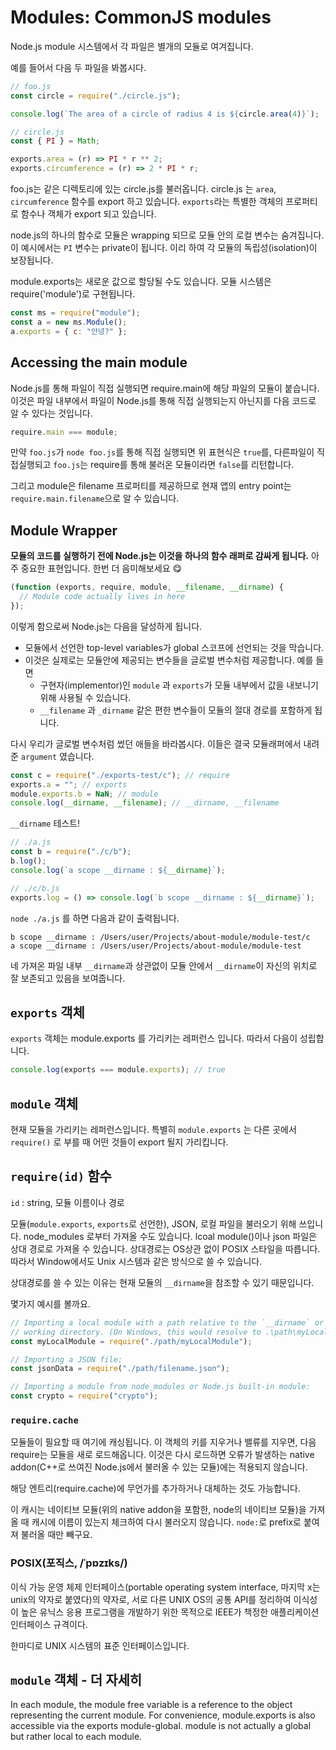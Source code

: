 # Modules: CommonJS modules

Node.js module 시스템에서 각 파일은 별개의 모듈로 여겨집니다.

예를 들어서 다음 두 파일을 봐봅시다.

```js
// foo.js
const circle = require("./circle.js");

console.log(`The area of a circle of radius 4 is ${circle.area(4)}`);

// circle.js
const { PI } = Math;

exports.area = (r) => PI * r ** 2;
exports.circumference = (r) => 2 * PI * r;
```

foo.js는 같은 디렉토리에 있는 circle.js를 불러옵니다.
circle.js 는 `area`, `circumference` 함수를 export 하고 있습니다.
`exports`라는 특별한 객체의 프로퍼티로 함수나 객체가 export 되고 있습니다.

node.js의 하나의 함수로 모듈은 wrapping 되므로 모듈 안의 로컬 변수는 숨겨집니다.
이 예시에서는 `PI` 변수는 private이 됩니다.
이리 하여 각 모듈의 독립성(isolation)이 보장됩니다.

module.exports는 새로운 값으로 할당될 수도 있습니다.
모듈 시스템은 require('module')로 구현됩니다.

```js
const ms = require("module");
const a = new ms.Module();
a.exports = { c: "안녕?" };
```

## Accessing the main module

Node.js를 통해 파일이 직접 실행되면 require.main에 해당 파일의 모듈이 붙습니다. 이것은 파일 내부에서 파일이 Node.js를 통해 직접 실행되는지 아닌지를 다음 코드로 알 수 있다는 것입니다.

```js
require.main === module;
```

만약 `foo.js`가 `node foo.js`를 통해 직접 실행되면 위 표현식은 `true`를, 다른파일이 직접실행되고 `foo.js`는 require를 통해 불러온 모듈이라면 `false`를 리턴합니다.

그리고 module은 filename 프로퍼티를 제공하므로 현재 앱의 entry point는 `require.main.filename`으로 알 수 있습니다.

## Module Wrapper

**모듈의 코드를 실행하기 전에 Node.js는 이것을 하나의 함수 래퍼로 감싸게 됩니다.**
아주 중요한 표현입니다. 한번 더 음미해보세요 😋

```js
(function (exports, require, module, __filename, __dirname) {
  // Module code actually lives in here
});
```

이렇게 함으로써 Node.js는 다음을 달성하게 됩니다.

- 모듈에서 선언한 top-level variables가 global 스코프에 선언되는 것을 막습니다.
- 이것은 실제로는 모듈안에 제공되는 변수들을 글로벌 변수처럼 제공합니다. 예를 들면
  - 구현자(implementor)인 `module` 과 `exports`가 모듈 내부에서 값을 내보니기 위해 사용될 수 있습니다.
  - `__filename` 과 `_dirname` 같은 편한 변수들이 모듈의 절대 경로를 포함하게 됩니다.

다시 우리가 글로벌 변수처럼 썼던 애들을 바라봅시다.
이들은 결국 모듈래퍼에서 내려준 `argument` 였습니다.

```js
const c = require("./exports-test/c"); // require
exports.a = ""; // exports
module.exports.b = NaN; // module
console.log(__dirname, __filename); // __dirname, __filename
```

`__dirname` 테스트!

```js
// ./a.js
const b = require("./c/b");
b.log();
console.log(`a scope __dirname : ${__dirname}`);

// ./c/b.js
exports.log = () => console.log(`b scope __dirname : ${__dirname}`);
```

`node ./a.js` 를 하면 다음과 같이 출력됩니다.

```
b scope __dirname : /Users/user/Projects/about-module/module-test/c
a scope __dirname : /Users/user/Projects/about-module/module-test
```

네 가져온 파일 내부 `__dirname`과 상관없이 모듈 안에서 `__dirname`이 자신의 위치로 잘 보존되고 있음을 보여줍니다.

## `exports` 객체

`exports` 객체는 module.exports 를 가리키는 레퍼런스 입니다. 따라서 다음이 성립합니다.

```js
console.log(exports === module.exports); // true
```

## `module` 객체

현재 모듈을 가리키는 레퍼런스입니다.
특별히 `module.exports` 는 다른 곳에서 `require()` 로 부를 때 어떤 것들이 export 될지 가리킵니다.

## `require(id)` 함수

`id` : string, 모듈 이름이나 경로

모듈(`module.exports`, `exports`로 선언한), JSON, 로컬 파일을 불러오기 위해 쓰입니다. node_modules 로부터 가져올 수도 있습니다.
lcoal module()이나 json 파일은 상대 경로로 가져올 수 있습니다.
상대경로는 OS상관 없이 POSIX 스타일을 따릅니다. 따라서 Window에서도 Unix 시스템과 같은 방식으로 쓸 수 있습니다.

상대경로를 쓸 수 있는 이유는 현재 모듈의 `__dirname`을 참조할 수 있기 때문입니다.

몇가지 예시를 볼까요.

```js
// Importing a local module with a path relative to the `__dirname` or current
// working directory. (On Windows, this would resolve to .\path\myLocalModule.)
const myLocalModule = require("./path/myLocalModule");

// Importing a JSON file:
const jsonData = require("./path/filename.json");

// Importing a module from node_modules or Node.js built-in module:
const crypto = require("crypto");
```

### `require.cache`

모듈들이 필요할 때 여기에 캐싱됩니다. 이 객체의 키를 지우거나 밸류를 지우면, 다음 require는 모듈을 새로 로드해옵니다. 이것은 다시 로드하면 오류가 발생하는 native addon(C++로 쓰여진 Node.js에서 불러올 수 있는 모듈)에는 적용되지 않습니다.

해당 엔트리(require.cache)에 무언가를 추가하거나 대체하는 것도 가능합니다.

이 캐시는 네이티브 모듈(위의 native addon을 포함한, node의 네이티브 모듈)을 가져올 때 캐시에 이름이 있는지 체크하여 다시 불러오지 않습니다.
`node:`로 prefix로 붙여져 불러올 때만 빼구요.

### POSIX(포직스, /ˈpɒzɪks/)

이식 가능 운영 체제 인터페이스(portable operating system interface, 마지막 x는 unix의 약자로 붙였다)의 약자로, 서로 다른 UNIX OS의 공통 API를 정리하여 이식성이 높은 유닉스 응용 프로그램을 개발하기 위한 목적으로 IEEE가 책정한 애플리케이션 인터페이스 규격이다.

한마디로 UNIX 시스템의 표준 인터페이스입니다.

## `module` 객체 - 더 자세히

In each module, the module free variable is a reference to the object representing the current module. For convenience, module.exports is also accessible via the exports module-global. module is not actually a global but rather local to each module.
